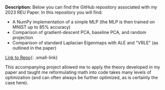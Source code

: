 **Description:** Below you can find the GitHub repository associated with my 2023 REU Paper. In this repository you will find:
- A NumPy implementation of a simple MLP (the MLP is then trained on MNIST up to 85% accuracy)
- Comparison of gradient-descent PCA, baseline PCA, and random projection
- Comparison of standard Laplacian Eigenmaps with ALE and "VRLE" (as outlined in the paper)

[Link to Repo](https://github.com/lucas-tucker/REU-2023){: .small-link}

This accompanying project allowed me to apply the theory developed in my paper and taught me reformulating math into code takes many levels of optimization (and can often always be further optimized, as is certainly the case here).